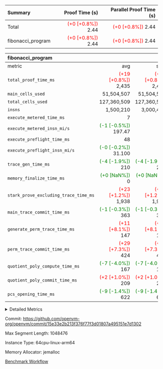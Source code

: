 | Summary | Proof Time (s) | Parallel Proof Time (s) |
|:---|---:|---:|
| Total | <span style='color: red'>(+0 [+0.8%])</span> 2.44 | <span style='color: red'>(+0 [+0.8%])</span> 2.44 |
| fibonacci_program | <span style='color: red'>(+0 [+0.8%])</span> 2.44 | <span style='color: red'>(+0 [+0.8%])</span> 2.44 |


| fibonacci_program |||||
|:---|---:|---:|---:|---:|
|metric|avg|sum|max|min|
| `total_proof_time_ms ` | <span style='color: red'>(+19 [+0.8%])</span> 2,435 | <span style='color: red'>(+19 [+0.8%])</span> 2,435 | <span style='color: red'>(+19 [+0.8%])</span> 2,435 | <span style='color: red'>(+19 [+0.8%])</span> 2,435 |
| `main_cells_used     ` |  51,504,507 |  51,504,507 |  51,504,507 |  51,504,507 |
| `total_cells_used    ` |  127,360,509 |  127,360,509 |  127,360,509 |  127,360,509 |
| `insns               ` |  1,500,210 |  3,000,420 |  1,500,210 |  1,500,210 |
| `execute_metered_time_ms` |  7 | -          | -          | -          |
| `execute_metered_insn_mi/s` | <span style='color: green'>(-1 [-0.5%])</span> 197.47 | -          | <span style='color: green'>(-1 [-0.5%])</span> 197.47 | <span style='color: green'>(-1 [-0.5%])</span> 197.47 |
| `execute_preflight_time_ms` |  48 |  48 |  48 |  48 |
| `execute_preflight_insn_mi/s` | <span style='color: green'>(-0 [-0.2%])</span> 31.100 | -          | <span style='color: green'>(-0 [-0.2%])</span> 31.100 | <span style='color: green'>(-0 [-0.2%])</span> 31.100 |
| `trace_gen_time_ms   ` | <span style='color: green'>(-4 [-1.9%])</span> 210 | <span style='color: green'>(-4 [-1.9%])</span> 210 | <span style='color: green'>(-4 [-1.9%])</span> 210 | <span style='color: green'>(-4 [-1.9%])</span> 210 |
| `memory_finalize_time_ms` | <span style='color: green'>(+0 [NaN%])</span> 0 | <span style='color: green'>(+0 [NaN%])</span> 0 | <span style='color: green'>(+0 [NaN%])</span> 0 | <span style='color: green'>(+0 [NaN%])</span> 0 |
| `stark_prove_excluding_trace_time_ms` | <span style='color: red'>(+23 [+1.2%])</span> 1,938 | <span style='color: red'>(+23 [+1.2%])</span> 1,938 | <span style='color: red'>(+23 [+1.2%])</span> 1,938 | <span style='color: red'>(+23 [+1.2%])</span> 1,938 |
| `main_trace_commit_time_ms` | <span style='color: green'>(-1 [-0.3%])</span> 363 | <span style='color: green'>(-1 [-0.3%])</span> 363 | <span style='color: green'>(-1 [-0.3%])</span> 363 | <span style='color: green'>(-1 [-0.3%])</span> 363 |
| `generate_perm_trace_time_ms` | <span style='color: red'>(+11 [+8.1%])</span> 147 | <span style='color: red'>(+11 [+8.1%])</span> 147 | <span style='color: red'>(+11 [+8.1%])</span> 147 | <span style='color: red'>(+11 [+8.1%])</span> 147 |
| `perm_trace_commit_time_ms` | <span style='color: red'>(+29 [+7.3%])</span> 424 | <span style='color: red'>(+29 [+7.3%])</span> 424 | <span style='color: red'>(+29 [+7.3%])</span> 424 | <span style='color: red'>(+29 [+7.3%])</span> 424 |
| `quotient_poly_compute_time_ms` | <span style='color: green'>(-7 [-4.0%])</span> 167 | <span style='color: green'>(-7 [-4.0%])</span> 167 | <span style='color: green'>(-7 [-4.0%])</span> 167 | <span style='color: green'>(-7 [-4.0%])</span> 167 |
| `quotient_poly_commit_time_ms` | <span style='color: red'>(+2 [+1.0%])</span> 209 | <span style='color: red'>(+2 [+1.0%])</span> 209 | <span style='color: red'>(+2 [+1.0%])</span> 209 | <span style='color: red'>(+2 [+1.0%])</span> 209 |
| `pcs_opening_time_ms ` | <span style='color: green'>(-9 [-1.4%])</span> 622 | <span style='color: green'>(-9 [-1.4%])</span> 622 | <span style='color: green'>(-9 [-1.4%])</span> 622 | <span style='color: green'>(-9 [-1.4%])</span> 622 |



<details>
<summary>Detailed Metrics</summary>

|  | vm.create_initial_state_time_ms | keygen_time_ms | commit_exe_time_ms | app proof_time_ms |
| --- | --- | --- | --- |
|  | 0 | 214 | 5 | 2,483 | 

| group | vm.reset_state_time_ms | prove_segment_time_ms | memory_to_vec_partition_time_ms | insns | fri.log_blowup | execute_metered_time_ms | execute_metered_insn_mi/s | compute_user_public_values_proof_time_ms |
| --- | --- | --- | --- | --- | --- | --- | --- | --- |
| fibonacci_program | 0 | 2,435 | 6 | 1,500,210 | 1 | 7 | 197.47 | 38 | 

| group | air_name | quotient_deg | interactions | constraints |
| --- | --- | --- | --- | --- |
| fibonacci_program | AccessAdapterAir<16> | 2 | 5 | 12 | 
| fibonacci_program | AccessAdapterAir<2> | 2 | 5 | 12 | 
| fibonacci_program | AccessAdapterAir<32> | 2 | 5 | 12 | 
| fibonacci_program | AccessAdapterAir<4> | 2 | 5 | 12 | 
| fibonacci_program | AccessAdapterAir<8> | 2 | 5 | 12 | 
| fibonacci_program | BitwiseOperationLookupAir<8> | 2 | 2 | 4 | 
| fibonacci_program | MemoryMerkleAir<8> | 2 | 4 | 39 | 
| fibonacci_program | PersistentBoundaryAir<8> | 2 | 3 | 7 | 
| fibonacci_program | PhantomAir | 2 | 3 | 5 | 
| fibonacci_program | Poseidon2PeripheryAir<BabyBearParameters>, 1> | 2 | 1 | 286 | 
| fibonacci_program | ProgramAir | 1 | 1 | 4 | 
| fibonacci_program | RangeTupleCheckerAir<2> | 1 | 1 | 4 | 
| fibonacci_program | Rv32HintStoreAir | 2 | 18 | 28 | 
| fibonacci_program | VariableRangeCheckerAir | 1 | 1 | 4 | 
| fibonacci_program | VmAirWrapper<Rv32BaseAluAdapterAir, BaseAluCoreAir<4, 8> | 2 | 20 | 37 | 
| fibonacci_program | VmAirWrapper<Rv32BaseAluAdapterAir, LessThanCoreAir<4, 8> | 2 | 18 | 40 | 
| fibonacci_program | VmAirWrapper<Rv32BaseAluAdapterAir, ShiftCoreAir<4, 8> | 2 | 24 | 91 | 
| fibonacci_program | VmAirWrapper<Rv32BranchAdapterAir, BranchEqualCoreAir<4> | 2 | 11 | 20 | 
| fibonacci_program | VmAirWrapper<Rv32BranchAdapterAir, BranchLessThanCoreAir<4, 8> | 2 | 13 | 35 | 
| fibonacci_program | VmAirWrapper<Rv32CondRdWriteAdapterAir, Rv32JalLuiCoreAir> | 2 | 10 | 18 | 
| fibonacci_program | VmAirWrapper<Rv32JalrAdapterAir, Rv32JalrCoreAir> | 2 | 16 | 20 | 
| fibonacci_program | VmAirWrapper<Rv32LoadStoreAdapterAir, LoadSignExtendCoreAir<4, 8> | 2 | 18 | 33 | 
| fibonacci_program | VmAirWrapper<Rv32LoadStoreAdapterAir, LoadStoreCoreAir<4> | 2 | 17 | 40 | 
| fibonacci_program | VmAirWrapper<Rv32MultAdapterAir, DivRemCoreAir<4, 8> | 2 | 25 | 84 | 
| fibonacci_program | VmAirWrapper<Rv32MultAdapterAir, MulHCoreAir<4, 8> | 2 | 24 | 31 | 
| fibonacci_program | VmAirWrapper<Rv32MultAdapterAir, MultiplicationCoreAir<4, 8> | 2 | 19 | 19 | 
| fibonacci_program | VmAirWrapper<Rv32RdWriteAdapterAir, Rv32AuipcCoreAir> | 2 | 12 | 14 | 
| fibonacci_program | VmConnectorAir | 2 | 5 | 11 | 

| group | air_name | segment | rows | prep_cols | perm_cols | main_cols | cells |
| --- | --- | --- | --- | --- | --- | --- | --- |
| fibonacci_program | AccessAdapterAir<8> | 0 | 128 |  | 16 | 17 | 4,224 | 
| fibonacci_program | BitwiseOperationLookupAir<8> | 0 | 65,536 | 3 | 8 | 2 | 655,360 | 
| fibonacci_program | MemoryMerkleAir<8> | 0 | 512 |  | 16 | 32 | 24,576 | 
| fibonacci_program | PersistentBoundaryAir<8> | 0 | 128 |  | 12 | 20 | 4,096 | 
| fibonacci_program | PhantomAir | 0 | 1 |  | 12 | 6 | 18 | 
| fibonacci_program | Poseidon2PeripheryAir<BabyBearParameters>, 1> | 0 | 256 |  | 8 | 300 | 78,848 | 
| fibonacci_program | ProgramAir | 0 | 8,192 |  | 8 | 10 | 147,456 | 
| fibonacci_program | RangeTupleCheckerAir<2> | 0 | 524,288 | 2 | 8 | 1 | 4,718,592 | 
| fibonacci_program | Rv32HintStoreAir | 0 | 4 |  | 44 | 32 | 304 | 
| fibonacci_program | VariableRangeCheckerAir | 0 | 262,144 | 2 | 8 | 1 | 2,359,296 | 
| fibonacci_program | VmAirWrapper<Rv32BaseAluAdapterAir, BaseAluCoreAir<4, 8> | 0 | 1,048,576 |  | 52 | 36 | 92,274,688 | 
| fibonacci_program | VmAirWrapper<Rv32BaseAluAdapterAir, LessThanCoreAir<4, 8> | 0 | 524,288 |  | 40 | 37 | 40,370,176 | 
| fibonacci_program | VmAirWrapper<Rv32BranchAdapterAir, BranchEqualCoreAir<4> | 0 | 262,144 |  | 28 | 26 | 14,155,776 | 
| fibonacci_program | VmAirWrapper<Rv32BranchAdapterAir, BranchLessThanCoreAir<4, 8> | 0 | 8 |  | 32 | 32 | 512 | 
| fibonacci_program | VmAirWrapper<Rv32CondRdWriteAdapterAir, Rv32JalLuiCoreAir> | 0 | 131,072 |  | 28 | 18 | 6,029,312 | 
| fibonacci_program | VmAirWrapper<Rv32JalrAdapterAir, Rv32JalrCoreAir> | 0 | 16 |  | 36 | 28 | 1,024 | 
| fibonacci_program | VmAirWrapper<Rv32LoadStoreAdapterAir, LoadStoreCoreAir<4> | 0 | 128 |  | 52 | 41 | 11,904 | 
| fibonacci_program | VmAirWrapper<Rv32RdWriteAdapterAir, Rv32AuipcCoreAir> | 0 | 16 |  | 28 | 20 | 768 | 
| fibonacci_program | VmConnectorAir | 0 | 2 | 1 | 16 | 5 | 42 | 

| group | segment | trace_gen_time_ms | total_proof_time_ms | total_cells_used | total_cells | system_trace_gen_time_ms | stark_prove_excluding_trace_time_ms | single_trace_gen_time_ms | quotient_poly_compute_time_ms | quotient_poly_commit_time_ms | perm_trace_commit_time_ms | pcs_opening_time_ms | memory_to_vec_partition_time_ms | memory_finalize_time_ms | main_trace_commit_time_ms | main_cells_used | insns | generate_perm_trace_time_ms | execute_preflight_time_ms | execute_preflight_insn_mi/s |
| --- | --- | --- | --- | --- | --- | --- | --- | --- | --- | --- | --- | --- | --- | --- | --- | --- | --- | --- | --- | --- |
| fibonacci_program | 0 | 210 | 2,435 | 127,360,509 | 160,836,972 | 210 | 1,938 | 0 | 167 | 209 | 424 | 622 | 7 | 0 | 363 | 51,504,507 | 1,500,210 | 147 | 48 | 31.100 | 

| group | segment | trace_height_constraint | weighted_sum | threshold |
| --- | --- | --- | --- | --- |
| fibonacci_program | 0 | 0 | 3,932,510 | 2,013,265,921 | 
| fibonacci_program | 0 | 1 | 10,749,336 | 2,013,265,921 | 
| fibonacci_program | 0 | 2 | 1,966,255 | 2,013,265,921 | 
| fibonacci_program | 0 | 3 | 10,749,404 | 2,013,265,921 | 
| fibonacci_program | 0 | 4 | 1,664 | 2,013,265,921 | 
| fibonacci_program | 0 | 5 | 640 | 2,013,265,921 | 
| fibonacci_program | 0 | 6 | 7,209,084 | 2,013,265,921 | 
| fibonacci_program | 0 | 7 |  | 2,013,265,921 | 
| fibonacci_program | 0 | 8 | 35,534,845 | 2,013,265,921 | 

</details>


Commit: https://github.com/openvm-org/openvm/commit/15e33e2b213f376f77f3d01807a495151e7d1302

Max Segment Length: 1048476

Instance Type: 64cpu-linux-arm64

Memory Allocator: jemalloc

[Benchmark Workflow](https://github.com/openvm-org/openvm/actions/runs/16970362307)
